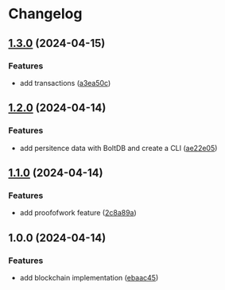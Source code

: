 # Changelog

## [1.3.0](https://github.com/oliv3340/go-blockchain/compare/v1.2.0...v1.3.0) (2024-04-15)


### Features

* add transactions ([a3ea50c](https://github.com/oliv3340/go-blockchain/commit/a3ea50cf47edd2804414dfaf8654d3c67415eca9))

## [1.2.0](https://github.com/oliv3340/go-blockchain/compare/v1.1.0...v1.2.0) (2024-04-14)


### Features

* add persitence data with BoltDB and create a CLI ([ae22e05](https://github.com/oliv3340/go-blockchain/commit/ae22e05ada71e19b1263b66ae1e8e94c17ae367f))

## [1.1.0](https://github.com/oliv3340/go-blockchain/compare/v1.0.0...v1.1.0) (2024-04-14)


### Features

* add proofofwork feature ([2c8a89a](https://github.com/oliv3340/go-blockchain/commit/2c8a89a5eb18de83b8adf785cb0ea4541783fa65))

## 1.0.0 (2024-04-14)


### Features

* add blockchain implementation ([ebaac45](https://github.com/oliv3340/go-blockchain/commit/ebaac45bfd61a27653c3465c4798419d55d28624))
